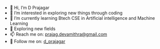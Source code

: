 - 👋 Hi, I’m D Prajagar
- 👀 I’m interested in exploring new things through coding
- 🌱 I’m currently learning Btech CSE in Artificial intelligence and Machine Learning 
- 💞️ Exploring new fields
- 📫 Reach me on: prajag.devamithra@gmail.com 
- 🤖 Follow me on: <a href ="https://www.instagram.com/d_prajagar/">d_prajagar</a>
